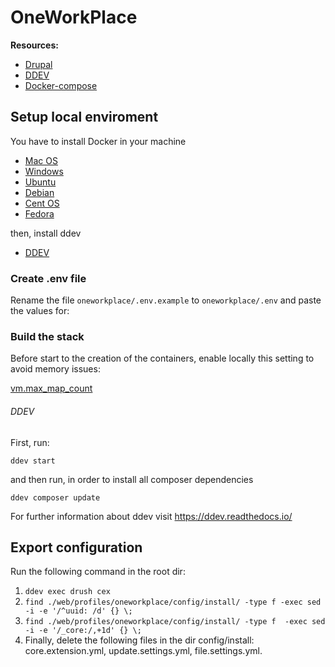# OneWorkPlace

**Resources:**

- [Drupal](https://www.drupal.org/)
- [DDEV](https://www.ddev.com/)
- [Docker-compose](https://docs.docker.com/compose/)

## Setup local enviroment

You have to install Docker in your machine

- [Mac OS](https://docs.docker.com/docker-for-mac/install/)
- [Windows](https://docs.docker.com/docker-for-windows/install/)
- [Ubuntu](https://docs.docker.com/install/linux/docker-ce/ubuntu/#os-requirements)
- [Debian](https://docs.docker.com/install/linux/docker-ce/debian/)
- [Cent OS](https://docs.docker.com/install/linux/docker-ce/centos/)
- [Fedora](https://docs.docker.com/install/linux/docker-ce/fedora/)

then, install ddev

- [DDEV](https://ddev.readthedocs.io/en/latest/)


### Create .env file
Rename the file `oneworkplace/.env.example` to `oneworkplace/.env` and paste the values for:


### Build the stack

Before start to the creation of the containers, enable locally this setting to avoid memory issues:

[vm.max_map_count](https://www.elastic.co/guide/en/elasticsearch/reference/current/docker.html#_set_vm_max_map_count_to_at_least_262144)


###### DDEV

First, run:
```
ddev start
```
and then run, in order to install all composer dependencies
```
ddev composer update
```
For further information about ddev visit https://ddev.readthedocs.io/


## Export configuration

Run the following command in the root dir:
1. ``` ddev exec drush cex ```
2. ``` find ./web/profiles/oneworkplace/config/install/ -type f -exec sed -i -e '/^uuid: /d' {} \; ```
3. ``` find ./web/profiles/oneworkplace/config/install/ -type f  -exec sed -i -e '/_core:/,+1d' {} \; ```
3. Finally, delete the following files in the dir config/install: core.extension.yml, update.settings.yml, file.settings.yml.
